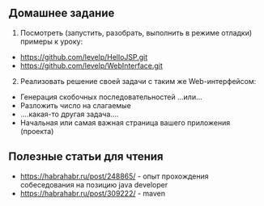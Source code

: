 Домашнее задание
----------------
1. Посмотреть (запустить, разобрать, выполнить в режиме отладки) примеры к уроку: 
 * https://github.com/levelp/HelloJSP.git
 * https://github.com/levelp/WebInterface.git
2. Реализовать решение своей задачи с таким же Web-интерфейсом:
 * Генерация скобочных последовательностей ...или... 
 * Разложить число на слагаемые
 * ....какая-то другая задача.... 
 * Начальная или самая важная страница вашего приложения (проекта)

Полезные статьи для чтения 
--------------------------
* https://habrahabr.ru/post/248865/ - опыт прохождения собеседования на позицию java developer
* https://habrahabr.ru/post/309222/ - maven


